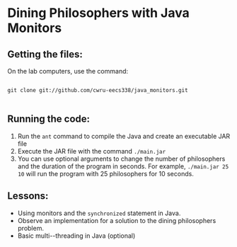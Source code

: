 Dining Philosophers with Java Monitors
======================================

Getting the files:
------------------

On the lab computers, use the command:
<pre>
<code>
git clone git://github.com/cwru-eecs338/java_monitors.git
</code>
</pre>

Running the code:
-----------------

1. Run the <code>ant</code> command to compile the Java and create an executable JAR file
2. Execute the JAR file with the command <code>./main.jar</code>
3. You can use optional arguments to change the number of philosophers and the duration of the program in seconds. For example, <code>./main.jar 25 10</code> will run the program with 25 philosophers for 10 seconds.

Lessons:
--------

* Using monitors and the <code>synchronized</code> statement in Java.
* Observe an implementation for a solution to the dining philosophers problem.
* Basic multi--threading in Java (optional)
